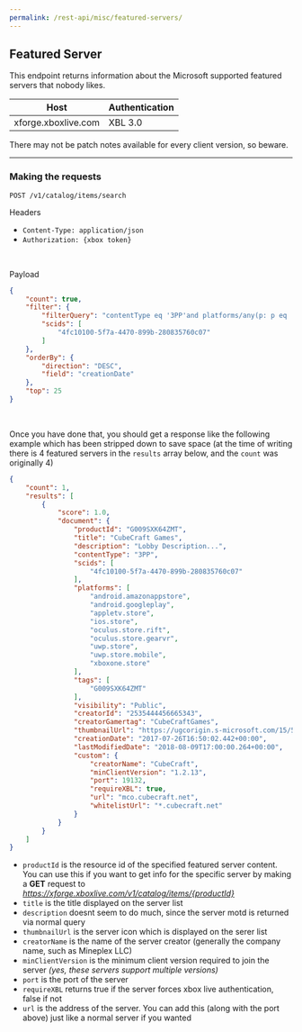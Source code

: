```yaml
---
permalink: /rest-api/misc/featured-servers/
---
```

## Featured Server
This endpoint returns information about the Microsoft supported featured servers that nobody likes.

| Host                        | Authentication |
| --------------------------- | -------------- |
| xforge.xboxlive.com         | XBL 3.0        |

There may not be patch notes available for every client version, so beware.  

---

### Making the requests
```
POST /v1/catalog/items/search
```

Headers  
* `Content-Type: application/json`  
* `Authorization: {xbox token}`  

<br>

Payload
```json
{
    "count": true,
    "filter": {
        "filterQuery": "contentType eq '3PP'and platforms/any(p: p eq 'uwp.store')",
        "scids": [
            "4fc10100-5f7a-4470-899b-280835760c07"
        ]
    },
    "orderBy": {
        "direction": "DESC",
        "field": "creationDate"
    },
    "top": 25
}
```

<br>

Once you have done that, you should get a response like the following example which has been stripped down to save space (at the time of writing there is 4 featured servers in the `results` array below, and the `count` was originally 4)  

```json
{
    "count": 1,
    "results": [
        {
            "score": 1.0,
            "document": {
                "productId": "G009SXK64ZMT",
                "title": "CubeCraft Games",
                "description": "Lobby Description...",
                "contentType": "3PP",
                "scids": [
                    "4fc10100-5f7a-4470-899b-280835760c07"
                ],
                "platforms": [
                    "android.amazonappstore",
                    "android.googleplay",
                    "appletv.store",
                    "ios.store",
                    "oculus.store.rift",
                    "oculus.store.gearvr",
                    "uwp.store",
                    "uwp.store.mobile",
                    "xboxone.store"
                ],
                "tags": [
                    "G009SXK64ZMT"
                ],
                "visibility": "Public",
                "creatorId": "2535444456665343",
                "creatorGamertag": "CubeCraftGames",
                "thumbnailUrl": "https://ugcorigin.s-microsoft.com/15/58896f65-2e94-4ddb-b2bd-2f7aa2cffa5e/580/XboxThumbnail.jpg",
                "creationDate": "2017-07-26T16:50:02.442+00:00",
                "lastModifiedDate": "2018-08-09T17:00:00.264+00:00",
                "custom": {
                    "creatorName": "CubeCraft",
                    "minClientVersion": "1.2.13",
                    "port": 19132,
                    "requireXBL": true,
                    "url": "mco.cubecraft.net",
                    "whitelistUrl": "*.cubecraft.net"
                }
            }
        }
    ]
}
```

* `productId` is the resource id of the specified featured server content. You can use this if you want to get info for the specific server by making a **GET** request to *https://xforge.xboxlive.com/v1/catalog/items/{productId}*   
* `title` is the title displayed on the server list  
* `description` doesnt seem to do much, since the server motd is returned via normal query  
* `thumbnailUrl` is the server icon which is displayed on the serer list  
* `creatorName` is the name of the server creator (generally the company name, such as Mineplex LLC)  
* `minClientVersion` is the minimum client version required to join the server *(yes, these servers support multiple versions)*  
* `port` is the port of the server  
* `requireXBL` returns true if the server forces xbox live authentication, false if not  
* `url` is the address of the server. You can add this (along with the port above) just like a normal server if you wanted  